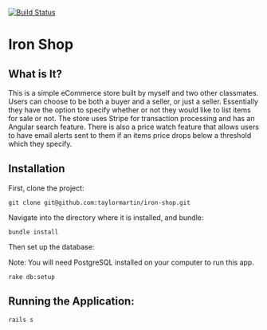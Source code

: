 
[![Build Status](https://travis-ci.org/TIY-iron-shop/iron-shop.png?branch=master)](https://travis-ci.org/TIY-iron-shop/iron-shop)
# Iron Shop

What is It?
---------------

This is a simple eCommerce store built by myself and two other classmates. Users can choose to be both a buyer and a seller, or just a seller. Essentially they have the option to specify whether or not they would like to list items for sale or not. The store uses Stripe for transaction processing and has an Angular search feature. There is also a price watch feature that allows users to have email alerts sent to them if an items price drops below a threshold which they specify.


Installation
----------------
First, clone the project:

```
git clone git@github.com:taylormartin/iron-shop.git
```

Navigate into the directory where it is installed, and bundle:

```
bundle install
```

Then set up the database:

Note: You will need PostgreSQL installed on your computer to run this app.

```
rake db:setup
```

Running the Application:
----------------

```
rails s
```
